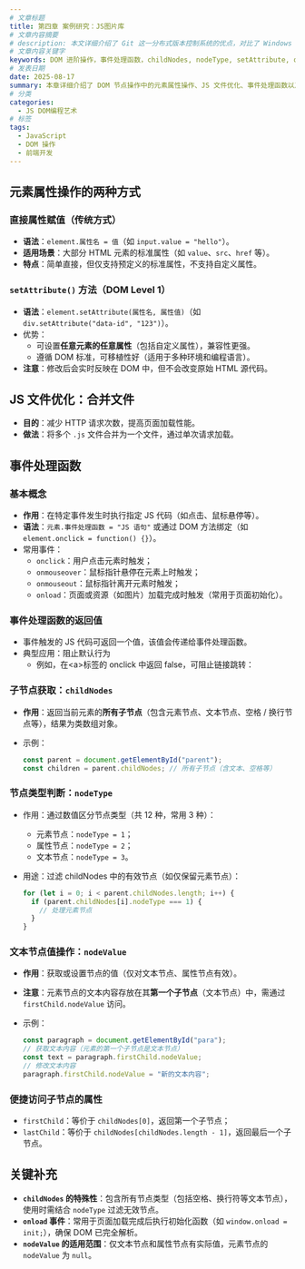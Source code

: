 ```yaml
---
# 文章标题
title: 第四章 案例研究：JS图片库
# 文章内容摘要
# description: 本文详细介绍了 Git 这一分布式版本控制系统的优点，对比了 Windows 与 macOS/Linux 系统下的常用命令，讲解了 vim 操作模式及常用命令，还阐述了 Git 的基本配置、特定项目配置和命令缩写设置等内容。
# 文章内容关键字
keywords: DOM 进阶操作，事件处理函数，childNodes, nodeType, setAttribute, onload 事件，节点遍历
# 发表日期
date: 2025-08-17
summary: 本章详细介绍了 DOM 节点操作中的元素属性操作、JS 文件优化、事件处理函数以及节点遍历等内容。
# 分类
categories:
  - JS DOM编程艺术
# 标签
tags:
  - JavaScript
  - DOM 操作
  - 前端开发
---
```


## 元素属性操作的两种方式

### 直接属性赋值（传统方式）

- **语法**：`element.属性名 = 值`（如 `input.value = "hello"`）。
- **适用场景**：大部分 HTML 元素的标准属性（如 `value`、`src`、`href` 等）。
- **特点**：简单直接，但仅支持预定义的标准属性，不支持自定义属性。

### `setAttribute()` 方法（DOM Level 1）

- **语法**：`element.setAttribute(属性名, 属性值)`（如 `div.setAttribute("data-id", "123")`）。
- 优势：
  - 可设置**任意元素的任意属性**（包括自定义属性），兼容性更强。
  - 遵循 DOM 标准，可移植性好（适用于多种环境和编程语言）。
- **注意**：修改后会实时反映在 DOM 中，但不会改变原始 HTML 源代码。

## JS 文件优化：合并文件

- **目的**：减少 HTTP 请求次数，提高页面加载性能。
- **做法**：将多个 `.js` 文件合并为一个文件，通过单次请求加载。

## 事件处理函数

### 基本概念

- **作用**：在特定事件发生时执行指定 JS 代码（如点击、鼠标悬停等）。
- **语法**：`元素.事件处理函数 = "JS 语句"` 或通过 DOM 方法绑定（如 `element.onclick = function() {}`）。
- 常用事件：
  - `onclick`：用户点击元素时触发；
  - `onmouseover`：鼠标指针悬停在元素上时触发；
  - `onmouseout`：鼠标指针离开元素时触发；
  - `onload`：页面或资源（如图片）加载完成时触发（常用于页面初始化）。

### 事件处理函数的返回值

- 事件触发的 JS 代码可返回一个值，该值会传递给事件处理函数。
- 典型应用：阻止默认行为
  - 例如，在\<a\>标签的 onclick 中返回 false，可阻止链接跳转：

### 子节点获取：`childNodes`

- **作用**：返回当前元素的**所有子节点**（包含元素节点、文本节点、空格 / 换行节点等），结果为类数组对象。

- 示例：

  ```js
  const parent = document.getElementById("parent");
  const children = parent.childNodes; // 所有子节点（含文本、空格等）
  ```

### 节点类型判断：`nodeType`

- 作用：通过数值区分节点类型（共 12 种，常用 3 种）：

  - 元素节点：`nodeType = 1`；
  - 属性节点：`nodeType = 2`；
  - 文本节点：`nodeType = 3`。

- 用途：过滤 childNodes 中的有效节点（如仅保留元素节点）：

  ```js
  for (let i = 0; i < parent.childNodes.length; i++) {
    if (parent.childNodes[i].nodeType === 1) {
      // 处理元素节点
    }
  }
  ```

### 文本节点值操作：`nodeValue`

- **作用**：获取或设置节点的值（仅对文本节点、属性节点有效）。

- **注意**：元素节点的文本内容存放在其**第一个子节点**（文本节点）中，需通过 `firstChild.nodeValue` 访问。

- 示例：

  ```js
  const paragraph = document.getElementById("para");
  // 获取文本内容（元素的第一个子节点是文本节点）
  const text = paragraph.firstChild.nodeValue;
  // 修改文本内容
  paragraph.firstChild.nodeValue = "新的文本内容";
  ```

### 便捷访问子节点的属性

- `firstChild`：等价于 `childNodes[0]`，返回第一个子节点；
- `lastChild`：等价于 `childNodes[childNodes.length - 1]`，返回最后一个子节点。

## 关键补充

- **`childNodes` 的特殊性**：包含所有节点类型（包括空格、换行符等文本节点），使用时需结合 `nodeType` 过滤无效节点。
- **`onload` 事件**：常用于页面加载完成后执行初始化函数（如 `window.onload = init;`），确保 DOM 已完全解析。
- **`nodeValue` 的适用范围**：仅文本节点和属性节点有实际值，元素节点的 `nodeValue` 为 `null`。
